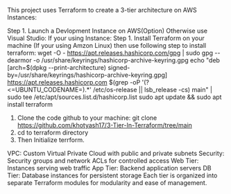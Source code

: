 This project uses Terraform to create a 3-tier architecture on AWS Instances:

Step 1. Launch a Devlopment Instance on AWS(Option) Otherwise use Visual Studio:
If your using Instance:
Step 1. Install Terraform on your machine (If your using Amzon Linux) then use following step to install terraform:
wget -O - https://apt.releases.hashicorp.com/gpg | sudo gpg --dearmor -o /usr/share/keyrings/hashicorp-archive-keyring.gpg
echo "deb [arch=$(dpkg --print-architecture) signed-by=/usr/share/keyrings/hashicorp-archive-keyring.gpg] https://apt.releases.hashicorp.com $(grep -oP '(?<=UBUNTU_CODENAME=).*' /etc/os-release || lsb_release -cs) main" | sudo tee /etc/apt/sources.list.d/hashicorp.list
sudo apt update && sudo apt install terraform


1. Clone the code github to your machine: git clone https://github.com/khotyash17/3-Tier-In-Terraform/tree/main
2. cd to terraform directory
3. Then Initialize terrform.

VPC: Custom Virtual Private Cloud with public and private subnets
Security: Security groups and network ACLs for controlled access
Web Tier: Instances serving web traffic
App Tier: Backend application servers
DB Tier: Database instances for persistent storage
Each tier is organized into separate Terraform modules for modularity and ease of management.
